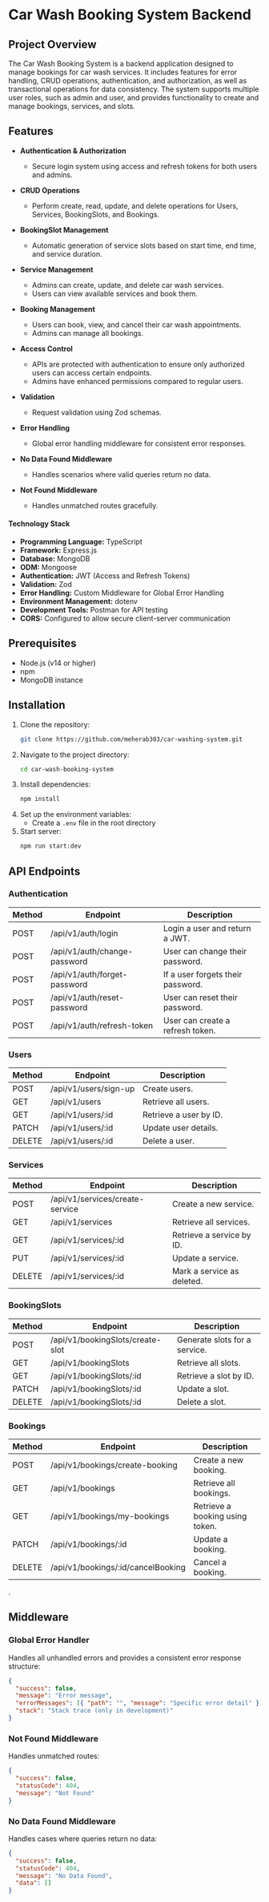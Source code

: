 # Car Wash Booking System Backend

## Project Overview
The Car Wash Booking System is a backend application designed to manage bookings for car wash services. It includes features for error handling, CRUD operations, authentication, and authorization, as well as transactional operations for data consistency. The system supports multiple user roles, such as admin and user, and provides functionality to create and manage bookings, services, and slots.

## Features

- **Authentication & Authorization**  
  - Secure login system using access and refresh tokens for both users and admins.  

- **CRUD Operations**  
  - Perform create, read, update, and delete operations for Users, Services, BookingSlots, and Bookings.  

- **BookingSlot Management**  
  - Automatic generation of service slots based on start time, end time, and service duration.  

- **Service Management**  
  - Admins can create, update, and delete car wash services.  
  - Users can view available services and book them.  

- **Booking Management**  
  - Users can book, view, and cancel their car wash appointments.  
  - Admins can manage all bookings.  

- **Access Control**  
  - APIs are protected with authentication to ensure only authorized users can access certain endpoints.  
  - Admins have enhanced permissions compared to regular users.  

- **Validation**  
  - Request validation using Zod schemas.  

- **Error Handling**  
  - Global error handling middleware for consistent error responses.  

- **No Data Found Middleware**  
  - Handles scenarios where valid queries return no data.  

- **Not Found Middleware**  
  - Handles unmatched routes gracefully.  

#### Technology Stack
- **Programming Language:** TypeScript
- **Framework:** Express.js
- **Database:** MongoDB
- **ODM:** Mongoose
- **Authentication:** JWT (Access and Refresh Tokens)
- **Validation:** Zod
- **Error Handling:** Custom Middleware for Global Error Handling
- **Environment Management:** dotenv
- **Development Tools:** Postman for API testing
- **CORS:** Configured to allow secure client-server communication


## Prerequisites
- Node.js (v14 or higher)
- npm 
- MongoDB instance

## Installation
1. Clone the repository:
   ```bash
   git clone https://github.com/meherab303/car-washing-system.git
   ```
2. Navigate to the project directory:
   ```bash
   cd car-wash-booking-system
   ```
3. Install dependencies:
   ```bash
   npm install
   ```
4. Set up the environment variables:
   - Create a `.env` file in the root directory
5. Start server:
   ```bash
   npm run start:dev   

## API Endpoints

### Authentication
| Method | Endpoint                              | Description                                |
|--------|---------------------------------------|--------------------------------------------|
| POST   | /api/v1/auth/login                   | Login a user and return a JWT.             |
| POST   | /api/v1/auth/change-password         | User can change their password.            |
| POST   | /api/v1/auth/forget-password         | If a user forgets their password.          |
| POST   | /api/v1/auth/reset-password          | User can reset their password.             |
| POST   | /api/v1/auth/refresh-token           | User can create a refresh token.           |

### Users
| Method | Endpoint                              | Description                                |
|--------|---------------------------------------|--------------------------------------------|
| POST   | /api/v1/users/sign-up                |   Create users.                              |
| GET    | /api/v1/users                        |   Retrieve all users.                        |
| GET    | /api/v1/users/:id                    |   Retrieve a user by ID.                     |
| PATCH  | /api/v1/users/:id                    |   Update user details.                       |
| DELETE | /api/v1/users/:id                    |   Delete a user.                             |

### Services
| Method | Endpoint                              | Description                                |
|--------|---------------------------------------|--------------------------------------------|
| POST   | /api/v1/services/create-service      |   Create a new service.                      |
| GET    | /api/v1/services                     |   Retrieve all services.                     |
| GET    | /api/v1/services/:id                 |   Retrieve a service by ID.                  |
| PUT    | /api/v1/services/:id                 |   Update a service.                          |
| DELETE | /api/v1/services/:id                 |   Mark a service as deleted.                 |

### BookingSlots
| Method | Endpoint                              | Description                                |
|--------|---------------------------------------|--------------------------------------------|
| POST   | /api/v1/bookingSlots/create-slot     |   Generate slots for a service.              |
| GET    | /api/v1/bookingSlots                 |   Retrieve all slots.                        |
| GET    | /api/v1/bookingSlots/:id             |   Retrieve a slot by ID.                     |
| PATCH  | /api/v1/bookingSlots/:id             |   Update a slot.                             |
| DELETE | /api/v1/bookingSlots/:id             |   Delete a slot.                             |

### Bookings
| Method | Endpoint                              | Description                                |
|--------|---------------------------------------|--------------------------------------------|
| POST   | /api/v1/bookings/create-booking      |   Create a new booking.                      |
| GET    | /api/v1/bookings                     |   Retrieve all bookings.                     |
| GET    | /api/v1/bookings/my-bookings         |   Retrieve a booking using token.            |
| PATCH  | /api/v1/bookings/:id                 |   Update a booking.                          |
| DELETE | /api/v1/bookings/:id/cancelBooking   |   Cancel a booking.                          |
.

## Middleware
### Global Error Handler
Handles all unhandled errors and provides a consistent error response structure:
```json
{
  "success": false,
  "message": "Error message",
  "errorMessages": [{ "path": "", "message": "Specific error detail" }],
  "stack": "Stack trace (only in development)"
}
```

### Not Found Middleware
Handles unmatched routes:
```json
{
  "success": false,
  "statusCode": 404,
  "message": "Not Found"
}
```

### No Data Found Middleware
Handles cases where queries return no data:
```json
{
  "success": false,
  "statusCode": 404,
  "message": "No Data Found",
  "data": []
}
```




